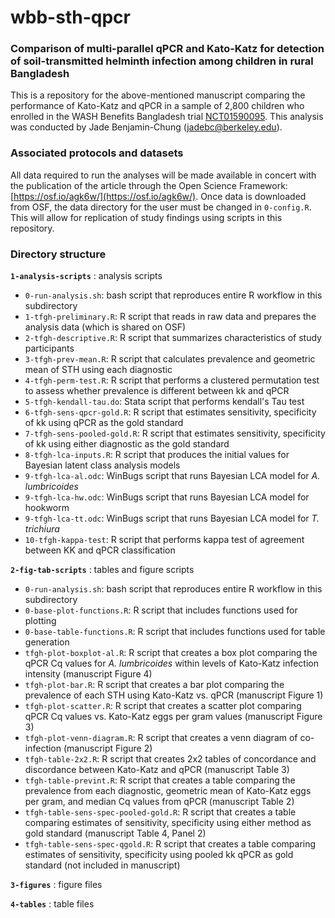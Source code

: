 # wbb-sth-qpcr

### Comparison of multi-parallel qPCR and Kato-Katz for detection of soil-transmitted helminth infection among children in rural Bangladesh

This is a repository for the above-mentioned manuscript comparing the performance of Kato-Katz and qPCR in a sample of 2,800 children who enrolled in the WASH Benefits Bangladesh trial [NCT01590095](https://clinicaltrials.gov/ct2/show/NCT01590095). This analysis was conducted by Jade Benjamin-Chung (jadebc@berkeley.edu).

### Associated protocols and datasets

All data required to run the analyses will be made available in concert with the publication of the article through the Open Science Framework: [https://osf.io/agk6w/](https://osf.io/agk6w/). Once data is downloaded from OSF, the data directory for the user must be changed in `0-config.R`. This will allow for replication of study findings using scripts in this repository. 

### Directory structure

**`1-analysis-scripts`** : analysis scripts

* `0-run-analysis.sh`: bash script that reproduces entire R workflow in this subdirectory
* `1-tfgh-preliminary.R`: R script that reads in raw data and prepares the analysis data (which is shared on OSF)
* `2-tfgh-descriptive.R`: R script that summarizes characteristics of study participants
* `3-tfgh-prev-mean.R`: R script that calculates prevalence and geometric mean of STH using each diagnostic
* `4-tfgh-perm-test.R`: R script that performs a clustered permutation test to assess whether prevalence is different between kk and qPCR
* `5-tfgh-kendall-tau.do`: Stata script that performs kendall's Tau test 
* `6-tfgh-sens-qpcr-gold.R`: R script that estimates sensitivity, specificity of kk using qPCR as the gold standard
* `7-tfgh-sens-pooled-gold.R`: R script that estimates sensitivity, specificity of kk using either diagnostic as the gold standard
* `8-tfgh-lca-inputs.R`: R script that produces the initial values for Bayesian latent class analysis models
* `9-tfgh-lca-al.odc`: WinBugs script that runs Bayesian LCA model for *A. lumbricoides*
* `9-tfgh-lca-hw.odc`: WinBugs script that runs Bayesian LCA model for hookworm
* `9-tfgh-lca-tt.odc`: WinBugs script that runs Bayesian LCA model for *T. trichiura*
* `10-tfgh-kappa-test`: R script that performs kappa test of agreement between KK and qPCR classification


**`2-fig-tab-scripts`** :  tables and figure scripts

* `0-run-analysis.sh`: bash script that reproduces entire R workflow in this subdirectory
* `0-base-plot-functions.R`: R script that includes functions used for plotting
* `0-base-table-functions.R`: R script that includes functions used for table generation
* `tfgh-plot-boxplot-al.R`: R script that creates a box plot comparing the qPCR Cq values for *A. lumbricoides* within levels of Kato-Katz infection intensity (manuscript Figure 4)
* `tfgh-plot-bar.R`: R script that creates a bar plot comparing the prevalence of each STH using Kato-Katz vs. qPCR (manuscript Figure 1)
* `tfgh-plot-scatter.R`: R script that creates a scatter plot comparing qPCR Cq values vs. Kato-Katz eggs per gram values (manuscript Figure 3)
* `tfgh-plot-venn-diagram.R`: R script that creates a venn diagram of co-infection (manuscript Figure 2)
* `tfgh-table-2x2.R`: R script that creates 2x2 tables of concordance and discordance between Kato-Katz and qPCR (manuscript Table 3)
* `tfgh-table-prevint.R`: R script that creates a table comparing the prevalence from each diagnostic, geometric mean of Kato-Katz eggs per gram, and median Cq values from qPCR (manuscript Table 2)
* `tfgh-table-sens-spec-pooled-gold.R`: R script that creates a table comparing estimates of sensitivity, specificity using either method as gold standard (manuscript Table 4, Panel 2)
* `tfgh-table-sens-spec-qgold.R`: R script that creates a table comparing estimates of sensitivity, specificity using pooled kk qPCR as gold standard (not included in manuscript)

**`3-figures`** :  figure files

**`4-tables`** :  table files









